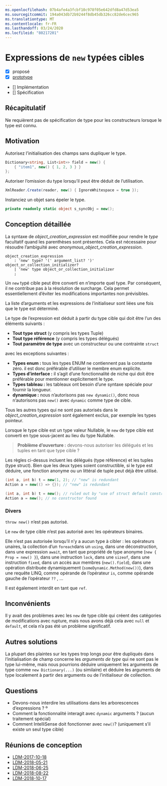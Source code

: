 ```yaml
---
ms.openlocfilehash: 07b4afe4a3fcbf10c978f05e642dfd8a47d53ea5
ms.sourcegitcommit: 194a043db72b9244f8db45db326cc82de6cec965
ms.translationtype: MT
ms.contentlocale: fr-FR
ms.lasthandoff: 03/24/2020
ms.locfileid: "80217201"
---
```


# <a name="target-typed-new-expressions"></a>Expressions de `new` typées cibles

* [x] proposé
* [x] [prototype](https://github.com/alrz/roslyn/tree/features/target-typed-new)
* [] Implémentation
* [] Spécification

## <a name="summary"></a>Récapitulatif
[summary]: #summary

Ne requièrent pas de spécification de type pour les constructeurs lorsque le type est connu. 

## <a name="motivation"></a>Motivation
[motivation]: #motivation

Autorisez l’initialisation des champs sans dupliquer le type.
```cs
Dictionary<string, List<int>> field = new() {
    { "item1", new() { 1, 2, 3 } }
};
```

Autoriser l’omission du type lorsqu’il peut être déduit de l’utilisation.
```cs
XmlReader.Create(reader, new() { IgnoreWhitespace = true });
```

Instanciez un objet sans épeler le type.
```cs
private readonly static object s_syncObj = new();
```

## <a name="detailed-design"></a>Conception détaillée
[design]: #detailed-design

La syntaxe de *object_creation_expression* est modifiée pour rendre le *type* facultatif quand les parenthèses sont présentes. Cela est nécessaire pour résoudre l’ambiguïté avec *anonymous_object_creation_expression*.
```antlr
object_creation_expression
    : 'new' type? '(' argument_list? ')' object_or_collection_initializer?
    | 'new' type object_or_collection_initializer
    ;
```

Un `new` typé cible peut être converti en n’importe quel type. Par conséquent, il ne contribue pas à la résolution de surcharge. Cela permet essentiellement d’éviter les modifications importantes non prévisibles.

La liste d’arguments et les expressions de l’initialiseur sont liées une fois que le type est déterminé.

Le type de l’expression est déduit à partir du type cible qui doit être l’un des éléments suivants :

- **Tout type struct** (y compris les types Tuple)
- **Tout type référence** (y compris les types délégués)
- **Tout paramètre de type** avec un constructeur ou une contrainte `struct`

avec les exceptions suivantes :

- **Types enum :** tous les types ENUM ne contiennent pas la constante zéro. il est donc préférable d’utiliser le membre enum explicite.
- **Types d’interface :** il s’agit d’une fonctionnalité de niche qui doit être préférable pour mentionner explicitement le type.
- **Types tableau :** les tableaux ont besoin d’une syntaxe spéciale pour fournir la longueur.
- **dynamique :** nous n’autorisons pas `new dynamic()`, donc nous n’autorisons pas `new()` avec `dynamic` comme type de cible.

Tous les autres types qui ne sont pas autorisés dans le *object_creation_expression* sont également exclus, par exemple les types pointeur.

Lorsque le type cible est un type valeur Nullable, le `new` de type cible est converti en type sous-jacent au lieu du type Nullable.

> **Problème d’ouverture :** devons-nous autoriser les délégués et les tuples en tant que type cible ?

Les règles ci-dessus incluent les délégués (type référence) et les tuples (type struct). Bien que les deux types soient constructible, si le type est déduire, une fonction anonyme ou un littéral de tuple peut déjà être utilisé.
```cs
(int a, int b) t = new(1, 2); // "new" is redundant
Action a = new(() => {}); // "new" is redundant

(int a, int b) t = new(); // ruled out by "use of struct default constructor"
Action a = new(); // no constructor found
```

### <a name="miscellaneous"></a>Divers

`throw new()` n’est pas autorisé.

Le `new` de type cible n’est pas autorisé avec les opérateurs binaires.

Elle n’est pas autorisée lorsqu’il n’y a aucun type à cibler : les opérateurs unaires, la collection d’un `foreach`dans un `using`, dans une déconstruction, dans une expression `await`, en tant que propriété de type anonyme (`new { Prop = new() }`), dans une instruction `lock`, dans une `sizeof`, dans une instruction `fixed`, dans un accès aux membres (`new().field`), dans une opération distribuée dynamiquement (`someDynamic.Method(new())`), dans une requête LINQ, comme opérande de l’opérateur `is`, comme opérande gauche de l’opérateur `??` ,  ...

Il est également interdit en tant que `ref`.

## <a name="drawbacks"></a>Inconvénients
[drawbacks]: #drawbacks

Il y avait des problèmes avec les `new` de type cible qui créent des catégories de modifications avec rupture, mais nous avons déjà cela avec `null` et `default`, et cela n’a pas été un problème significatif.

## <a name="alternatives"></a>Autres solutions
[alternatives]: #alternatives

La plupart des plaintes sur les types trop longs pour être dupliqués dans l’initialisation de champ concerne les *arguments de type* qui ne sont pas le type lui-même, mais nous pourrions déduire uniquement les arguments de type comme `new Dictionary(...)` (ou similaire) et déduire les arguments de type localement à partir des arguments ou de l’initialiseur de collection.

## <a name="questions"></a>Questions
[questions]: #questions

- Devons-nous interdire les utilisations dans les arborescences d’expressions ? º
- Comment la fonctionnalité interagit avec `dynamic` arguments ? (aucun traitement spécial)
- Comment IntelliSense doit fonctionner avec `new()`? (uniquement s’il existe un seul type cible)

## <a name="design-meetings"></a>Réunions de conception

- [LDM-2017-10-18](https://github.com/dotnet/csharplang/blob/master/meetings/2017/LDM-2017-10-18.md#100)
- [LDM-2018-05-21](https://github.com/dotnet/csharplang/blob/master/meetings/2018/LDM-2018-05-21.md)
- [LDM-2018-06-25](https://github.com/dotnet/csharplang/blob/master/meetings/2018/LDM-2018-06-25.md)
- [LDM-2018-08-22](https://github.com/dotnet/csharplang/blob/master/meetings/2018/LDM-2018-08-22.md#target-typed-new)
- [LDM-2018-10-17](https://github.com/dotnet/csharplang/blob/master/meetings/2018/LDM-2018-10-17.md)
